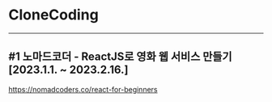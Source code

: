 # CloneCoding
---
## #1 노마드코더 - ReactJS로 영화 웹 서비스 만들기[2023.1.1. ~ 2023.2.16.]
https://nomadcoders.co/react-for-beginners
